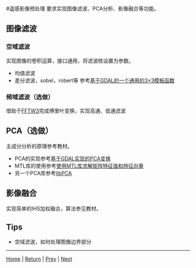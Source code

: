 #遥感影像预处理
要求实现图像滤波、PCA分析、影像融合等功能。

## 图像滤波
### 空域滤波
实现图像的卷积运算，接口通用，将滤波核设置为参数。
- 均值滤波
- 差分滤波，sobel，robert等
参考[基于GDAL的一个通用的3×3模板函数](https://blog.csdn.net/liminlu0314/article/details/8316156)

### 频域滤波（选做）
借助于[FFTW3](www.fftw.org)完成傅里叶变换，实现高通、低通滤波

## PCA（选做）
主成分分析的原理参考教材。
- PCA的实现参考[基于GDAL实现的PCA变换](https://blog.csdn.net/liminlu0314/article/details/8957009)
- MTL库的使用参考[使用MTL库求解矩阵特征值和特征向量](https://blog.csdn.net/liminlu0314/article/details/8957155)
- 另一个PCA库参考[libPCA](https://sourceforge.net/projects/libpca/)

## 影像融合
实现简单的IHS加权融合，算法参见教材。

## Tips
- 空域滤波，如何处理图像边界部分

---
[Home](../docs/README.MD) | [Return](#遥感影像预处理) |  [Prev](./D3_DisplayImage.md) | [Next](./D5_Geocorrection.md)